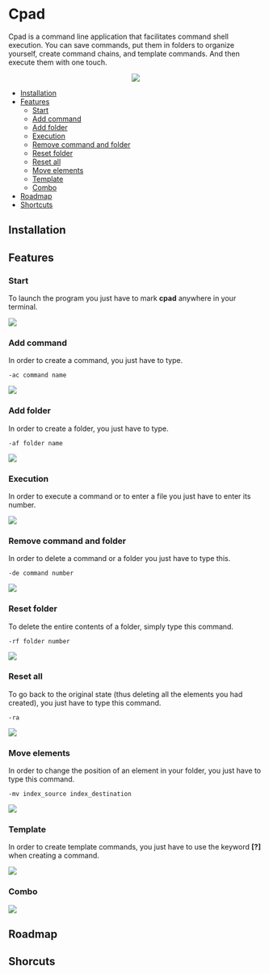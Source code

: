 # Cpad

Cpad is a command line application that facilitates command shell execution.
You can save commands, put them in folders to organize yourself, create command chains, and template commands. And then execute them with one touch.

<p align="center">
  <img src="https://user-images.githubusercontent.com/53370597/165644900-808e7b5f-ab2a-4d3b-81a0-ca1a3d6ee13f.gif"/>
</p>

* [Installation](#installation)
* [Features](#features)
  * [Start](#start)
  * [Add command](#add_command)
  * [Add folder](#add_command)
  * [Execution](#execution)
  * [Remove command and folder](#remove_command_and_folder)
  * [Reset folder](#reset_folder)
  * [Reset all](#reset_all)
  * [Move elements](#move_elements)
  * [Template](#template)
  * [Combo](#combo)
* [Roadmap](#roadmap)
* [Shortcuts](#shortcuts)

## Installation

## Features

### Start
To launch the program you just have to mark **cpad** anywhere in your terminal.
<p>
  <img src="https://user-images.githubusercontent.com/53370597/165646574-c3e3a41e-11b2-4814-bf43-ad4e57620ff0.gif"/>
</p>

### Add command
In order to create a command, you just have to type.

```
-ac command name
```
<p>
  <img src="https://user-images.githubusercontent.com/53370597/165646574-c3e3a41e-11b2-4814-bf43-ad4e57620ff0.gif"/>
</p>


### Add folder
In order to create a folder, you just have to type.
```
-af folder name
```

<p>
  <img src="https://user-images.githubusercontent.com/53370597/165650164-9bca7018-72c0-4844-ac15-623632a7cb2e.gif"/>
</p>

### Execution
In order to execute a command or to enter a file you just have to enter its number.

<p>
  <img src="https://user-images.githubusercontent.com/53370597/165650190-7f10ca53-8533-4a2f-bddc-cbd66df7d19c.gif"/>
</p>

### Remove command and folder
In order to delete a command or a folder you just have to type this.
```
-de command number
```

<p>
  <img src="https://user-images.githubusercontent.com/53370597/165650242-1bc8b30e-c999-410a-805b-7c3d769621f1.gif"/>
</p>

### Reset folder
To delete the entire contents of a folder, simply type this command.
```
-rf folder number
```

<p>
  <img src="https://user-images.githubusercontent.com/53370597/165650388-2afd70ce-a624-4bb8-87ca-e5b088c3dbdc.gif"/>
</p>

### Reset all
To go back to the original state (thus deleting all the elements you had created), you just have to type this command.
```
-ra
```

<p>
  <img src="https://user-images.githubusercontent.com/53370597/165650367-5b34949d-3a28-46a9-a662-1878b85cc666.gif"/>
</p>

### Move elements
In order to change the position of an element in your folder, you just have to type this command.
```
-mv index_source index_destination
```

<p>
  <img src="https://user-images.githubusercontent.com/53370597/165650273-285548db-30f2-4ffb-9388-f93c30f97f91.gif"/>
</p>

### Template
In order to create template commands, you just have to use the keyword **[?]** when creating a command.

<p>
  <img src="https://user-images.githubusercontent.com/53370597/165650442-7dffc549-21fa-446b-b655-4d0b8ded4ef3.gif"/>
</p>

### Combo

<p>
  <img src="https://user-images.githubusercontent.com/53370597/165650465-f7e33207-a425-4ed4-bd30-98fb39e0398f.gif"/>
</p>



## Roadmap

## Shorcuts
